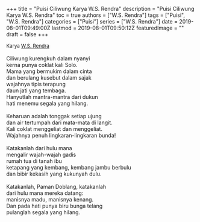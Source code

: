 +++
title = "Puisi Ciliwung Karya W.S. Rendra"
description = "Puisi Ciliwung Karya W.S. Rendra"
toc = true
authors = ["W.S. Rendra"]
tags = ["Puisi", "W.S. Rendra"]
categories = ["Puisi"]
series = ["W.S. Rendra"]
date = 2019-08-01T09:49:00Z
lastmod = 2019-08-01T09:50:12Z
featuredImage = ""
draft = false
+++

<div style="text-align: justify;">
<div style="font-size: small;">Karya <a href="/authors/w.s.-rendra/" target="_blank">W.S. Rendra</a></div><br />
Ciliwung kurengkuh dalam nyanyi<br />kerna punya coklat kali Solo.<br />Mama yang bermukim dalam cinta<br />dan berulang kusebut dalam sajak<br />wajahnya tipis terapung<br />daun jati yang tembaga.<br />Hanyutlah mantra-mantra dari dukun<br />hati menemu segala yang hilang.<br /><br />Keharuan adalah tonggak setiap ujung<br />dan air tertumpah dari mata-mata di langit.<br />Kali coklat menggeliat dan menggeliat.<br />Wajahnya penuh lingkaran-lingkaran bunda!<br /><br />Katakanlah dari hulu mana<br />mengalir wajah-wajah gadis<br />rumah tua di tanah ibu<br />ketapang yang kembang, kembang jambu berbulu<br />dan bibir kekasih yang kukunyah dulu.<br /><br />Katakanlah, Paman Doblang, katakanlah<br />dari hulu mana mereka datang:<br />manisnya madu, manisnya kenang.<br />Dan pada hati punya biru bunga telang<br />pulanglah segala yang hilang.</div>
